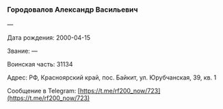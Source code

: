 ### Городовалов Александр Васильевич

—

Дата рождения: 2000-04-15

Звание: —

Воинская часть: 31134

Адрес: РФ, Красноярский край, пос. Байкит, ул. Юрубчанская, 39, кв. 1

Сообщение в Telegram: [https://t.me/rf200_now/723](https://t.me/rf200_now/723)
